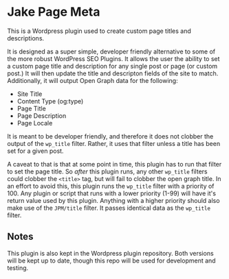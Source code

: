 Jake Page Meta
===================

This is a Wordpress plugin used to create custom page titles and descriptions.

It is designed as a super simple, developer friendly alternative to some of the more robust WordPress SEO Plugins.  It allows the user the ability to set a custom page title and description for any single post or page (or custom post.)  It will then update the title and descripton fields of the site to match.  Additionally, it will output Open Graph data for the following:

* Site Title
* Content Type (og:type)
* Page Title
* Page Description
* Page Locale

It is meant to be developer friendly, and therefore it does not clobber the output of the `wp_title` filter.  Rather, it uses that filter unless a title has been set for a given post.  

A caveat to that is that at some point in time, this plugin has to run that filter to set the page title.  So *after* this plugin runs, any other `wp_title` filters could clobber the `<title>` tag, but will fail to clobber the open graph title.  In an effort to avoid this, this plugin runs the `wp_title` filter with a priority of 100.  Any plugin or script that runs with a lower priority (1-99) will have it's return value used by this plugin.  Anything with a higher priority should also make use of the `JPM/title` filter.  It passes identical data as the `wp_title` filter.

Notes
--------------

This plugin is also kept in the Wordpress plugin repository.  Both versions will be kept up to date, though this repo will be used for development and testing.